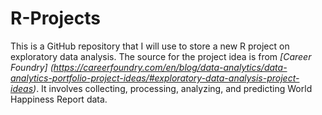# R-Projects
This is a GitHub repository that I will use to store a new R project on exploratory data analysis.
The source for the project idea is from *[Career Foundry] (https://careerfoundry.com/en/blog/data-analytics/data-analytics-portfolio-project-ideas/#exploratory-data-analysis-project-ideas)*.
It involves collecting, processing, analyzing, and predicting World Happiness Report data.
